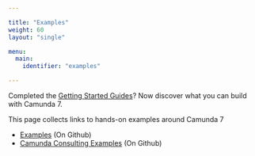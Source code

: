 ```yaml
---

title: "Examples"
weight: 60
layout: "single"

menu:
  main:
    identifier: "examples"

---
```


Completed the <a href="/get-started">Getting Started Guides</a>? Now discover what you can build with Camunda 7.

This page collects links to hands-on examples around Camunda 7

* [Examples](https://github.com/camunda/camunda-bpm-examples) (On Github)
* [Camunda Consulting Examples](https://github.com/camunda/camunda-consulting) (On Github)
